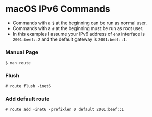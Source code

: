 # macOS IPv6 Commands

- Commands with a `$` at the beginning can be run as normal user.
- Commands with a `#` at the beginning must be run as root user.
- In this examples I assume your IPv6 address of `en0` interface is `2001:beef::2` and the default gateway is `2001:beef::1`.

### Manual Page

```
$ man route
```

### Flush

```
# route flush -inet6
```

### Add default route

```
# route add -inet6 -prefixlen 0 default 2001:beef::1
```
